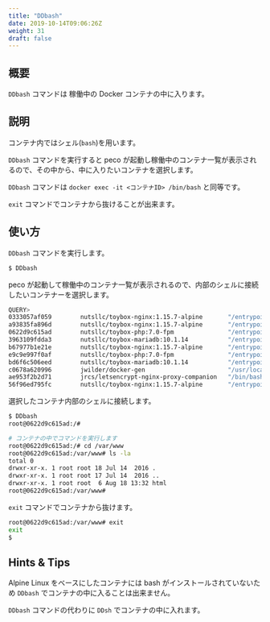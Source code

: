 ```yaml
---
title: "DDbash"
date: 2019-10-14T09:06:26Z
weight: 31
draft: false
---
```


## 概要
``DDbash`` コマンドは 稼働中の Docker コンテナの中に入ります。

## 説明
コンテナ内ではシェル(``bash``)を用います。

``DDbash`` コマンドを実行すると peco が起動し稼働中のコンテナ一覧が表示されるので、その中から、中に入りたいコンテナを選択します。

``DDbash`` コマンドは ``docker exec -it <コンテナID> /bin/bash`` と同等です。

``exit`` コマンドでコンテナから抜けることが出来ます。

## 使い方
``DDbash`` コマンドを実行します。

```bash
$ DDbash
```

peco が起動して稼働中のコンテナ一覧が表示されるので、内部のシェルに接続したいコンテナーを選択します。

```bash
QUERY>                                                                 IgnoreCase [10 (1/1)]
0333057af059        nutsllc/toybox-nginx:1.15.7-alpine       "/entrypoint-ex.sh"      44 min
a93835fa896d        nutsllc/toybox-nginx:1.15.7-alpine       "/entrypoint-ex.sh"      7 week
0622d9c615ad        nutsllc/toybox-php:7.0-fpm               "/entrypoint-ex.sh p…"   7 week
3963109fdda3        nutsllc/toybox-mariadb:10.1.14           "/entrypoint-ex.sh"      7 week
b67977b1e21e        nutsllc/toybox-nginx:1.15.7-alpine       "/entrypoint-ex.sh"      7 week
e9c9e997f0af        nutsllc/toybox-php:7.0-fpm               "/entrypoint-ex.sh p…"   7 week
bd6f6c506eed        nutsllc/toybox-mariadb:10.1.14           "/entrypoint-ex.sh"      7 week
c0678a620996        jwilder/docker-gen                       "/usr/local/bin/dock…"   7 week
ae953f2b2d71        jrcs/letsencrypt-nginx-proxy-companion   "/bin/bash /app/entr…"   7 week
56f96ed795fc        nutsllc/toybox-nginx:1.15.7-alpine       "/entrypoint-ex.sh"      7 week
```

選択したコンテナ内部のシェルに接続します。

```bash
$ DDbash
root@0622d9c615ad:/#

# コンテナの中でコマンドを実行します
root@0622d9c615ad:/# cd /var/www
root@0622d9c615ad:/var/www# ls -la
total 0
drwxr-xr-x. 1 root root 18 Jul 14  2016 .
drwxr-xr-x. 1 root root 17 Jul 14  2016 ..
drwxr-xr-x. 1 root root  6 Aug 18 13:32 html
root@0622d9c615ad:/var/www#
```

``exit`` コマンドでコンテナから抜けます。

```bash
root@0622d9c615ad:/var/www# exit
exit
$
```

## Hints & Tips

Alpine Linux をベースにしたコンテナには bash がインストールされていないため ``DDbash`` でコンテナの中に入ることは出来ません。

``DDbash`` コマンドの代わりに ``DDsh`` でコンテナの中に入れます。



